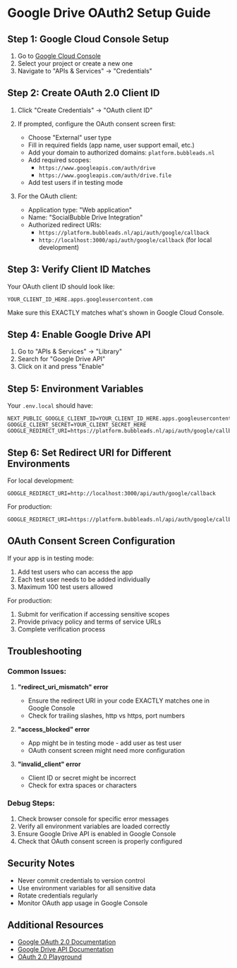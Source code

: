 # Google Drive OAuth2 Setup Guide

## Step 1: Google Cloud Console Setup

1. Go to [Google Cloud Console](https://console.cloud.google.com/)
2. Select your project or create a new one
3. Navigate to "APIs & Services" → "Credentials"

## Step 2: Create OAuth 2.0 Client ID

1. Click "Create Credentials" → "OAuth client ID"
2. If prompted, configure the OAuth consent screen first:
   - Choose "External" user type
   - Fill in required fields (app name, user support email, etc.)
   - Add your domain to authorized domains: `platform.bubbleads.nl`
   - Add required scopes:
     - `https://www.googleapis.com/auth/drive`
     - `https://www.googleapis.com/auth/drive.file`
   - Add test users if in testing mode

3. For the OAuth client:
   - Application type: "Web application"
   - Name: "SocialBubble Drive Integration"
   - Authorized redirect URIs:
     - `https://platform.bubbleads.nl/api/auth/google/callback`
     - `http://localhost:3000/api/auth/google/callback` (for local development)

## Step 3: Verify Client ID Matches

Your OAuth client ID should look like:
```
YOUR_CLIENT_ID_HERE.apps.googleusercontent.com
```

Make sure this EXACTLY matches what's shown in Google Cloud Console.

## Step 4: Enable Google Drive API

1. Go to "APIs & Services" → "Library"
2. Search for "Google Drive API"
3. Click on it and press "Enable"

## Step 5: Environment Variables

Your `.env.local` should have:
```
NEXT_PUBLIC_GOOGLE_CLIENT_ID=YOUR_CLIENT_ID_HERE.apps.googleusercontent.com
GOOGLE_CLIENT_SECRET=YOUR_CLIENT_SECRET_HERE
GOOGLE_REDIRECT_URI=https://platform.bubbleads.nl/api/auth/google/callback
```

## Step 6: Set Redirect URI for Different Environments

For local development:
```
GOOGLE_REDIRECT_URI=http://localhost:3000/api/auth/google/callback
```

For production:
```
GOOGLE_REDIRECT_URI=https://platform.bubbleads.nl/api/auth/google/callback
```

## OAuth Consent Screen Configuration

If your app is in testing mode:
1. Add test users who can access the app
2. Each test user needs to be added individually
3. Maximum 100 test users allowed

For production:
1. Submit for verification if accessing sensitive scopes
2. Provide privacy policy and terms of service URLs
3. Complete verification process

## Troubleshooting

### Common Issues:

1. **"redirect_uri_mismatch" error**
   - Ensure the redirect URI in your code EXACTLY matches one in Google Console
   - Check for trailing slashes, http vs https, port numbers

2. **"access_blocked" error**
   - App might be in testing mode - add user as test user
   - OAuth consent screen might need more configuration

3. **"invalid_client" error**
   - Client ID or secret might be incorrect
   - Check for extra spaces or characters

### Debug Steps:

1. Check browser console for specific error messages
2. Verify all environment variables are loaded correctly
3. Ensure Google Drive API is enabled in Google Console
4. Check that OAuth consent screen is properly configured

## Security Notes

- Never commit credentials to version control
- Use environment variables for all sensitive data
- Rotate credentials regularly
- Monitor OAuth app usage in Google Console

## Additional Resources

- [Google OAuth 2.0 Documentation](https://developers.google.com/identity/protocols/oauth2)
- [Google Drive API Documentation](https://developers.google.com/drive/api/v3/about-sdk)
- [OAuth 2.0 Playground](https://developers.google.com/oauthplayground/)